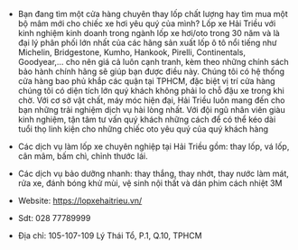 - Bạn đang tìm một cửa hàng chuyên thay lốp chất lượng hay tìm mua một bộ mâm mới cho chiếc xe hơi yêu quý của mình? Lốp xe Hải Triều với kinh nghiệm kinh doanh trong ngành lốp xe hơi/oto trong 30 năm và là đại lý phân phối lớn nhất của các hãng sản xuất lốp ô tô nổi tiếng như Michelin, Bridgestone, Kumho, Hankook, Pirelli, Continentals, Goodyear,… cho nên giá cả luôn cạnh tranh, kèm theo những chính sách bảo hành chính hãng sẽ giúp bạn được điều này. Chúng tôi có hệ thống cửa hàng bao phủ khắp các quận tại TPHCM, đặc biệt vị trí cửa hàng chúng tôi có diện tích lớn quý khách không phải lo chỗ đậu xe trong khi chờ.  Với cơ sở vật chất, máy móc hiện đại, Hải Triều luôn mang đến cho bạn những trải nghiệm dịch vụ hài lòng nhất. Với đội ngũ nhân viên giàu kinh nghiệm, tận tâm tư vấn quý khách những cách để có thể kéo dài tuổi thọ linh kiện cho những chiếc oto yêu quý của quý khách hàng

- Các dịch vụ làm lốp xe chuyên nghiệp tại Hải Triều gồm: thay lốp, vá lốp, cân mâm, bấm chì, chỉnh thước lái. 

- Các dịch vụ bảo dưỡng nhanh: thay thắng, thay nhớt, thay nước làm mát, rửa xe, đánh bóng khử mùi, vệ sinh nội thất và dán phim cách nhiệt 3M

- Website: https://lopxehaitrieu.vn/

- Sdt: 028 77789999

- Địa chỉ: 105-107-109 Lý Thái Tổ, P.1, Q.10, TPHCM
